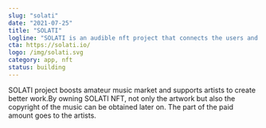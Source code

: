 ```yaml
---
slug: "solati"
date: "2021-07-25"
title: "SOLATI"
logline: "SOLATI is an audible nft project that connects the users and artists through music."
cta: https://solati.io/
logo: /img/solati.svg
category: app, nft
status: building
---
```


SOLATI project boosts amateur music market and supports artists to create better work.By owning SOLATI NFT, not only the artwork but also the copyright of the music can be obtained later on. The part of the paid amount goes to the artists.

